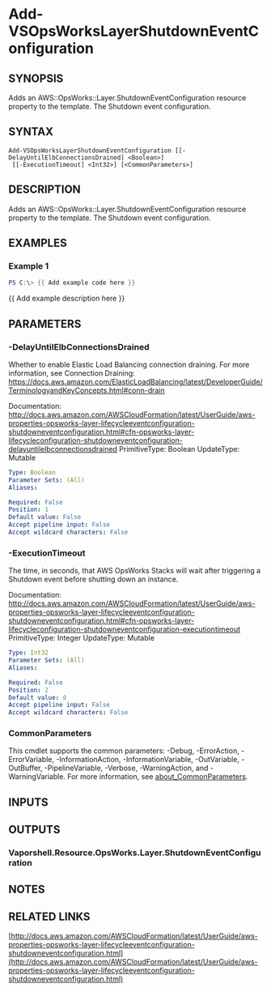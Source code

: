 # Add-VSOpsWorksLayerShutdownEventConfiguration

## SYNOPSIS
Adds an AWS::OpsWorks::Layer.ShutdownEventConfiguration resource property to the template.
The Shutdown event configuration.

## SYNTAX

```
Add-VSOpsWorksLayerShutdownEventConfiguration [[-DelayUntilElbConnectionsDrained] <Boolean>]
 [[-ExecutionTimeout] <Int32>] [<CommonParameters>]
```

## DESCRIPTION
Adds an AWS::OpsWorks::Layer.ShutdownEventConfiguration resource property to the template.
The Shutdown event configuration.

## EXAMPLES

### Example 1
```powershell
PS C:\> {{ Add example code here }}
```

{{ Add example description here }}

## PARAMETERS

### -DelayUntilElbConnectionsDrained
Whether to enable Elastic Load Balancing connection draining.
For more information, see Connection Draining: https://docs.aws.amazon.com/ElasticLoadBalancing/latest/DeveloperGuide/TerminologyandKeyConcepts.html#conn-drain

Documentation: http://docs.aws.amazon.com/AWSCloudFormation/latest/UserGuide/aws-properties-opsworks-layer-lifecycleeventconfiguration-shutdowneventconfiguration.html#cfn-opsworks-layer-lifecycleconfiguration-shutdowneventconfiguration-delayuntilelbconnectionsdrained
PrimitiveType: Boolean
UpdateType: Mutable

```yaml
Type: Boolean
Parameter Sets: (All)
Aliases:

Required: False
Position: 1
Default value: False
Accept pipeline input: False
Accept wildcard characters: False
```

### -ExecutionTimeout
The time, in seconds, that AWS OpsWorks Stacks will wait after triggering a Shutdown event before shutting down an instance.

Documentation: http://docs.aws.amazon.com/AWSCloudFormation/latest/UserGuide/aws-properties-opsworks-layer-lifecycleeventconfiguration-shutdowneventconfiguration.html#cfn-opsworks-layer-lifecycleconfiguration-shutdowneventconfiguration-executiontimeout
PrimitiveType: Integer
UpdateType: Mutable

```yaml
Type: Int32
Parameter Sets: (All)
Aliases:

Required: False
Position: 2
Default value: 0
Accept pipeline input: False
Accept wildcard characters: False
```

### CommonParameters
This cmdlet supports the common parameters: -Debug, -ErrorAction, -ErrorVariable, -InformationAction, -InformationVariable, -OutVariable, -OutBuffer, -PipelineVariable, -Verbose, -WarningAction, and -WarningVariable. For more information, see [about_CommonParameters](http://go.microsoft.com/fwlink/?LinkID=113216).

## INPUTS

## OUTPUTS

### Vaporshell.Resource.OpsWorks.Layer.ShutdownEventConfiguration
## NOTES

## RELATED LINKS

[http://docs.aws.amazon.com/AWSCloudFormation/latest/UserGuide/aws-properties-opsworks-layer-lifecycleeventconfiguration-shutdowneventconfiguration.html](http://docs.aws.amazon.com/AWSCloudFormation/latest/UserGuide/aws-properties-opsworks-layer-lifecycleeventconfiguration-shutdowneventconfiguration.html)

